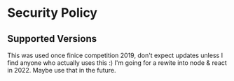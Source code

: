 # Security Policy

## Supported Versions

This was used once finice competition 2019, don't expect updates unless I find anyone who actually uses this :) 
I'm going for a rewite into node & react in 2022. Maybe use that in the future.

